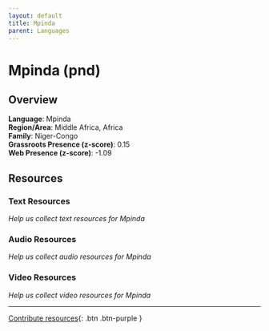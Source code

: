 ```yaml
---
layout: default
title: Mpinda
parent: Languages
---
```


# Mpinda (pnd)

## Overview

**Language**: Mpinda  
**Region/Area**: Middle Africa, Africa  
**Family**: Niger-Congo  
**Grassroots Presence (z-score)**: 0.15  
**Web Presence (z-score)**: -1.09  

## Resources

### Text Resources
*Help us collect text resources for Mpinda*

### Audio Resources
*Help us collect audio resources for Mpinda*

### Video Resources
*Help us collect video resources for Mpinda*

---

[Contribute resources](https://forms.office.com/e/1SfLJx3u1r){: .btn .btn-purple }

